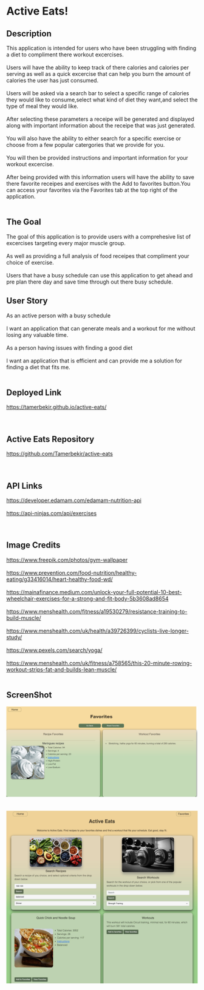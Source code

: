 # Active Eats!

## Description
This application is intended for users who have been struggling with finding a diet to compliment there workout excercises.<br><br>
Users will have the ability to keep track of there calories and calories per serving as well as a quick excercise that can help you burn the amount of calories the user has just consumed.<br><br>
Users will be asked via a search bar to select a specific range of calories they would like to consume,select what kind of diet they want,and select the type of meal they would like.<br><br>
After selecting these parameters a receipe will be generated and displayed along with important information about the receipe that was just generated.<br><br>
You will also have the ability to either search for a specific exercise or choose from a few popular catergories that we provide for you.<br><br>
You will then be provided instructions and important information for your workout excercise.<br><br>
After being provided with this information users will have the ability to save there favorite receipes and exercises with the Add to favorites button.You can access your favorites via the Favorites tab at the top right of the application.<br><br> 

 
## The Goal
The goal of this application is to provide users with a comprehesive list of excercises targeting every major muscle group.<br><br>
As well as providing a full analysis of food receipes that compliment your choice of exercise.<br><br>
Users that have a busy schedule can use this application to get ahead and pre plan there day and save time through out there busy schedule.

## User Story 
As an active person with a busy schedule<br><br> 
I want an application that can generate meals and a workout for me without losing any valuable time.<br><br>
As a person having issues with finding a good diet<br> <br>
I want an application that is efficient and can provide me a solution for finding a diet that fits me.<br><br>

## Deployed Link 
https://tamerbekir.github.io/active-eats/<br><br>
<br>
## Active Eats Repository
https://github.com/Tamerbekir/active-eats<br><br>
<br>

## API Links
 https://developer.edamam.com/edamam-nutrition-api<br><br>
 https://api-ninjas.com/api/exercises<br><br>
 <br>


## Image Credits
https://www.freepik.com/photos/gym-wallpaper<br><br>
https://www.prevention.com/food-nutrition/healthy-eating/g33416014/heart-healthy-food-wd/<br><br>
https://mainafinance.medium.com/unlock-your-full-potential-10-best-wheelchair-exercises-for-a-strong-and-fit-body-5b3608ad8654<br><br>
https://www.menshealth.com/fitness/a19530279/resistance-training-to-build-muscle/<br><br>
https://www.menshealth.com/uk/health/a39726399/cyclists-live-longer-study/<br><br>
https://www.pexels.com/search/yoga/<br><br>
https://www.menshealth.com/uk/fitness/a758565/this-20-minute-rowing-workout-strips-fat-and-builds-lean-muscle/<br><br>


## ScreenShot
![Web screenshot](screencapture-tamerbekir-github-io-active-eats-Favs-html-2024-02-05-19_44_52.png)<br><br>
<br>
![Web screenshot](screen-shot-active-eats-homepage.jpg)<br><br>






